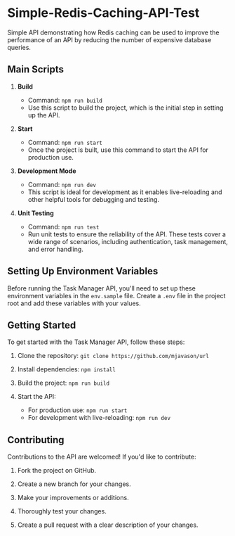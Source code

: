 # Simple-Redis-Caching-API-Test
Simple API demonstrating how Redis caching can be used to improve the performance of an API by reducing the number of expensive database queries. 

## Main Scripts

1. **Build**

   - Command: `npm run build`
   - Use this script to build the project, which is the initial step in setting up the API.

2. **Start**

   - Command: `npm run start`
   - Once the project is built, use this command to start the API for production use.

3. **Development Mode**

   - Command: `npm run dev`
   - This script is ideal for development as it enables live-reloading and other helpful tools for debugging and testing.

4. **Unit Testing**
   - Command: `npm run test`
   - Run unit tests to ensure the reliability of the API. These tests cover a wide range of scenarios, including authentication, task management, and error handling.

## Setting Up Environment Variables

Before running the Task Manager API, you'll need to set up these environment variables in the `env.sample` file. Create a `.env` file in the project root and add these variables with your values.

## Getting Started

To get started with the Task Manager API, follow these steps:

1. Clone the repository: `git clone https://github.com/mjavason/url`

2. Install dependencies: `npm install`

3. Build the project: `npm run build`

4. Start the API:
   - For production use: `npm run start`
   - For development with live-reloading: `npm run dev`

## Contributing

Contributions to the API are welcomed! If you'd like to contribute:

1. Fork the project on GitHub.

2. Create a new branch for your changes.

3. Make your improvements or additions.

4. Thoroughly test your changes.

5. Create a pull request with a clear description of your changes.

